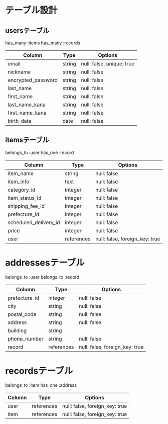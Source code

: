 # テーブル設計

##  usersテーブル
has_many :items
has_many :records

| Column             | Type    | Options                   |
| ------------------ | ------- | ------------------------- |
| email              | string  | null: false, unique: true |
| nickname           | string  | null: false               |
| encrypted_password | string  | null: false               |
| last_name          | string  | null: false               |
| first_name         | string  | null: false               |
| last_name_kana     | string  | null: false               |
| first_name_kana    | string  | null: false               |
| birth_date         | date    | null: false               |



##  itemsテーブル
belongs_to :user
has_one :record

| Column                | Type       | Options                        |
| --------------------- | ---------- | ------------------------------ |
| item_name             | string     | null: false                    |
| item_info             | text       | null: false                    |
| category_id           | integer    | null: false                    |
| item_status_id        | integer    | null: false                    |
| shipping_fee_id       | integer    | null: false                    |
| prefecture_id         | integer    | null: false                    |
| scheduled_delivery_id | integer    | null: false                    |
| price                 | integer    | null: false                    |
| user                  | references | null: false, foreign_key: true |



#  addressesテーブル
belongs_to :user
belongs_to :record

| Column             | Type       | Options                        |
| ------------------ | ---------- | ------------------------------ |
| prefecture_id      | integer    | null: false                    |
| city               | string     | null: false                    |
| postal_code        | string     | null: false                    |
| address            | string     | null: false                    |
| building           | string     |                                |
| phone_number       | string     | null: false                    |
| record             | references | null: false, foreign_key: true |


#  recordsテーブル
belongs_to :item
has_one :address

| Column             | Type       | Options                        |
| ------------------ | ---------- | ------------------------------ |
| user               | references | null: false, foreign_key: true |
| item               | references | null: false, foreign_key: true |
